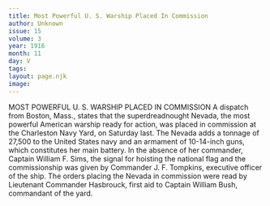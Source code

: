 ```yaml
---
title: Most Powerful U. S. Warship Placed In Commission
author: Unknown
issue: 15
volume: 3
year: 1916
month: 11
day: V
tags:
layout: page.njk
image:
---
```

MOST POWERFUL U. S. WARSHIP PLACED IN COMMISSION       A dispatch from Boston, Mass., states that the superdreadnought Nevada, the most powerful American warship ready for action, was placed in commission at the Charleston Navy Yard, on Saturday last. The Nevada adds a tonnage of 27,500 to the United States navy and an armament of 10-14-inch guns, which constitutes her main battery.       In the absence of her commander, Captain William F. Sims, the signal for hoisting the national flag and the commissionship was given by Commander J. F. Tompkins, executive officer of the ship. The orders placing the Nevada in commission were read by Lieutenant Commander Hasbrouck, first aid to Captain William Bush, commandant of the yard. 





